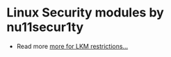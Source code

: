 # Linux Security modules by nu11secur1ty
- Read more [more for LKM restrictions...](https://xorl.wordpress.com/2018/02/17/lkm-loading-kernel-restrictions/)

